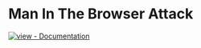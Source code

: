 # Man In The Browser Attack
<div>
<a href="https://www.codexpace.ml/2022/03/man-in-browser.html" title="Go to project documentation"><img src="https://img.shields.io/badge/view-Documentation-blue?style=for-the-badge" alt="view - Documentation"></a>
</div>
